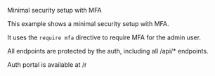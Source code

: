 Minimal security setup with MFA

This example shows a minimal security setup with MFA.

It uses the `require mfa` directive to require MFA for the admin user.

All endpoints are protected by the auth, including all /api/\* endpoints.

Auth portal is available at /r

